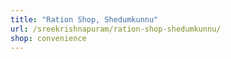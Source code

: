 ```yaml
---
title: "Ration Shop, Shedumkunnu"
url: /sreekrishnapuram/ration-shop-shedumkunnu/
shop: convenience
---
```

